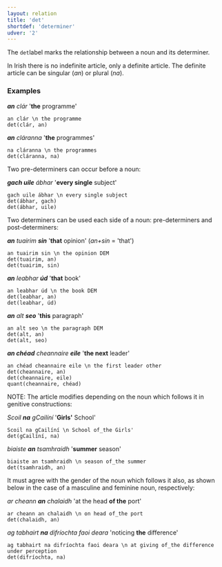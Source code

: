 ```yaml
---
layout: relation
title: 'det'
shortdef: 'determiner'
udver: '2'
---
```


The `det`label marks the relationship between a noun and its determiner.

In Irish there is no indefinite article, only a definite article. The definite article can be singular (_an_) or plural (_na_).

### Examples

_<b>an</b> clár_ '<b>the</b> programme'

~~~ sdparse
an clár \n the programme
det(clár, an)
~~~

_<b>an</b> cláranna_ '<b>the</b> programmes'

~~~ sdparse
na cláranna \n the programmes
det(cláranna, na)
~~~


 Two pre-determiners can occur before a noun:

_<b>gach uile</b> ábhar_  '<b>every single</b> subject'

~~~ sdparse
gach uile ábhar \n every single subject 
det(ábhar, gach)
det(ábhar, uile)
~~~

Two determiners can be used each side of a noun: pre-determiners and post-determiners:

_<b>an</b> tuairim <b>sin</b>_ '<b>that</b> opinion'  (_an+sin_ = 'that')

~~~ sdparse
an tuairim sin \n the opinion DEM
det(tuairim, an)
det(tuairim, sin)
~~~

_<b>an</b> leabhar <b>úd</b>_ '<b>that</b> book'

~~~ sdparse
an leabhar úd \n the book DEM
det(leabhar, an)
det(leabhar, úd)
~~~

_<b>an</b> alt <b>seo</b>_ '<b>this</b> paragraph'

~~~ sdparse
an alt seo \n the paragraph DEM
det(alt, an)
det(alt, seo)
~~~

_<b>an chéad</b> cheannaire <b>eile</b>_ '<b>the next</b> leader'

~~~ sdparse
an chéad cheannaire eile \n the first leader other
det(cheannaire, an)
det(cheannaire, eile)
quant(cheannaire, chéad)
~~~

NOTE: The article modifies depending on the noun which follows it in genitive constructions:

_Scoil <b>na</b> gCailíní_ '<b>Girls'</b> School'

~~~ sdparse
Scoil na gCailíní \n School of_the Girls'
det(gCailíní, na)
~~~

_biaiste <b>an</b> tsamhraidh_ '<b>summer</b> season'

~~~ sdparse
biaiste an tsamhraidh \n season of_the summer
det(tsamhraidh, an)
~~~

It must agree with the gender of the noun which follows it also, as shown below in the case of a masculine and feminine noun, respectively:

_ar cheann <b>an</b> chalaidh_ 'at the head <b>of the</b> port'

~~~ sdparse
ar cheann an chalaidh \n on head of_the port
det(chalaidh, an)
~~~

_ag tabhairt <b>na</b> difríochta faoi deara_ 'noticing <b>the</b> difference'

~~~ sdparse
ag tabhairt na difríochta faoi deara \n at giving of_the difference under perception
det(difríochta, na)
~~~
